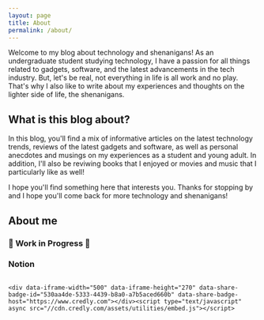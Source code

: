 ```yaml
---
layout: page
title: About
permalink: /about/
---
```


Welcome to my blog about technology and shenanigans! As an undergraduate student studying technology, I have a passion for all things related to gadgets, software, and the latest advancements in the tech industry. But, let's be real, not everything in life is all work and no play. That's why I also like to write about my experiences and thoughts on the lighter side of life, the shenanigans.

## What is this blog about?

In this blog, you'll find a mix of informative articles on the latest technology trends, reviews of the latest gadgets and software, as well as personal anecdotes and musings on my experiences as a student and young adult. In addition, I'll also be reviwing books that I enjoyed or movies and music that I particularly like as well!

I hope you'll find something here that interests you. Thanks for stopping by and I hope you'll come back for more technology and shenanigans!

## About me

### 🚧 Work in Progress 🚧

### Notion

<div style="display: flex; justify-content: center;">

    <div data-iframe-width="500" data-iframe-height="270" data-share-badge-id="530aa4de-5333-4439-b8a0-a7b5aced660b" data-share-badge-host="https://www.credly.com"></div><script type="text/javascript" async src="//cdn.credly.com/assets/utilities/embed.js"></script>

</div>
